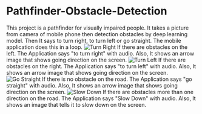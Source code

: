 # Pathfinder-Obstacle-Detection
This project is a pathfinder for visually impaired people. It takes a picture from camera of mobile phone then detection obstacles by deep learning model. Then It says to turn right, to turn left or go straight. The mobile application does this in a loop. 
![Turn Right](https://github.com/mehmetolg/Pathfinder-Obstacle-Detection/blob/master/4.jpeg)
If there are obstacles on the left. The Application says "to turn right" with audio. Also, It shows an arrow image that shows going direction on the screen.
![Turn Left](https://github.com/mehmetolg/Pathfinder-Obstacle-Detection/blob/master/2.jpeg)
If there are obstacles on the right. The Application says "to turn left" with audio. Also, It shows an arrow image that shows going direction on the screen.
![Go Straight](https://github.com/mehmetolg/Pathfinder-Obstacle-Detection/blob/master/1.jpeg)
If there is no obstacle on the road. The Application says "go straight" with audio. Also, It shows an arrow image that shows going direction on the screen.
![Slow Down](https://github.com/mehmetolg/Pathfinder-Obstacle-Detection/blob/master/3.jpeg)
If there are obstacles more than one direction on the road. The Application says "Slow Down" with audio. Also, It shows an image that tells it to slow down on the screen.

